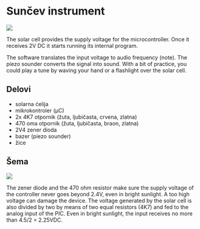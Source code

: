 # Sunčev instrument

![](slike/suncev-intrument.jpg)

The solar cell provides the supply voltage for the microcontroller. Once it receives 2V DC it starts running its internal program. 

The software translates the input voltage to audio frequency (note). The piezo sounder converts the signal into sound. With a bit of practice, you could play a tune by waving your hand or a flashlight over the solar cell.

## Delovi

- solarna ćelija
- mikrokontroler (μC)
- 2x 4K7 otpornik (žuta, ljubičasta, crvena, zlatna)
- 470 oma otpornik (žuta, ljubičasta, braon, zlatna)
- 2V4 zener dioda
- bazer (piezo sounder)
- žice

## Šema

![](slike/suncev-intrument-shema.jpg)

The zener diode and the 470 ohm resistor make sure the supply voltage of the controller never goes beyond 2.4V, even in bright sunlight. A too high voltage can damage the device. The voltage generated by the solar cell is also divided by two by means of two equal resistors (4K7) and fed to the analog input of the PIC. Even in bright sunlight, the input receives no more than 4.5/2 = 2.25VDC. 

